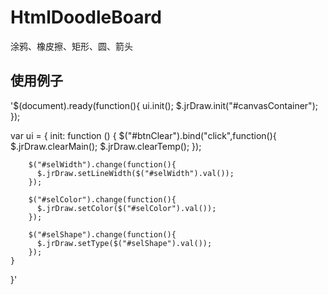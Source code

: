 # HtmlDoodleBoard
涂鸦、橡皮擦、矩形、圆、箭头


## 使用例子
'$(document).ready(function(){
  ui.init();
  $.jrDraw.init("#canvasContainer");
});

var ui = {
    init: function () {
        $("#btnClear").bind("click",function(){
          $.jrDraw.clearMain();
          $.jrDraw.clearTemp();
        });

        $("#selWidth").change(function(){
		  $.jrDraw.setLineWidth($("#selWidth").val());
		});

        $("#selColor").change(function(){
		  $.jrDraw.setColor($("#selColor").val());
		});

        $("#selShape").change(function(){
		  $.jrDraw.setType($("#selShape").val());
		});
    }
}'
